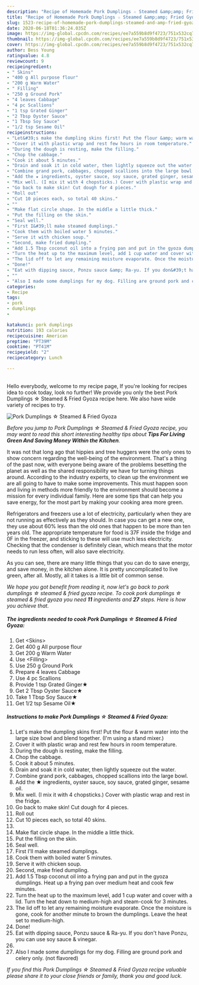 ```yaml
---
description: "Recipe of Homemade Pork Dumplings ☆ Steamed &amp;amp; Fried Gyoza"
title: "Recipe of Homemade Pork Dumplings ☆ Steamed &amp;amp; Fried Gyoza"
slug: 1523-recipe-of-homemade-pork-dumplings-steamed-and-amp-fried-gyoza
date: 2020-06-18T01:36:24.035Z
image: https://img-global.cpcdn.com/recipes/ee7a559b8d9f4723/751x532cq70/pork-dumplings-☆-steamed-fried-gyoza-recipe-main-photo.jpg
thumbnail: https://img-global.cpcdn.com/recipes/ee7a559b8d9f4723/751x532cq70/pork-dumplings-☆-steamed-fried-gyoza-recipe-main-photo.jpg
cover: https://img-global.cpcdn.com/recipes/ee7a559b8d9f4723/751x532cq70/pork-dumplings-☆-steamed-fried-gyoza-recipe-main-photo.jpg
author: Bess Young
ratingvalue: 4.8
reviewcount: 9
recipeingredient:
- " Skins"
- "400 g All purpose flour"
- "200 g Warm Water"
- " Filling"
- "250 g Ground Pork"
- "4 leaves Cabbage"
- "4 pc Scallions"
- "1 tsp Grated Ginger"
- "2 Tbsp Oyster Sauce"
- "1 Tbsp Soy Sauce"
- "1/2 tsp Sesame Oil"
recipeinstructions:
- "Let&#39;s make the dumpling skins first! Put the flour &amp; warm water into the large size bowl and blend together. (I&#39;m using a stand mixer.)"
- "Cover it with plastic wrap and rest few hours in room temperature."
- "During the dough is resting, make the filling."
- "Chop the cabbage."
- "Cook it about 5 minutes."
- "Drain and soak it in cold water, then lightly squeeze out the water."
- "Combine grand pork, cabbages, chopped scallions into the large bowl."
- "Add the ★ ingredients, oyster sauce, soy sauce, grated ginger, sesame oil."
- "Mix well. (I mix it with 4 chopsticks.) Cover with plastic wrap and rest in the fridge."
- "Go back to make skin! Cut dough for 4 pieces."
- "Roll out"
- "Cut 10 pieces each, so total 40 skins."
- ""
- "Make flat circle shape. In the middle a little thick."
- "Put the filling on the skin."
- "Seal well."
- "First I&#39;ll make steamed dumplings."
- "Cook them with boiled water 5 minutes."
- "Serve it with chicken soup."
- "Second, make fried dumpling."
- "Add 1.5 Tbsp coconut oil into a frying pan and put in the gyoza dumplings. Heat up a frying pan over medium heat and cook few minutes."
- "Turn the heat up to the maximum level, add 1 cup water and cover with a lid. Turn the heat down to medium-high and steam-cook for 3 minutes."
- "The lid off to let any remaining moisture evaporate. Once the moisture is gone, cook for another minute to brown the dumplings. Leave the heat set to medium-high."
- "Done!"
- "Eat with dipping sauce, Ponzu sauce &amp; Ra-yu. If you don&#39;t have Ponzu, you can use soy sauce &amp; vinegar."
- ""
- "Also I made some dumplings for my dog. Filling are ground pork and celery only. (not flavored)"
categories:
- Recipe
tags:
- pork
- dumplings
- 

katakunci: pork dumplings  
nutrition: 193 calories
recipecuisine: American
preptime: "PT39M"
cooktime: "PT41M"
recipeyield: "2"
recipecategory: Lunch

---
```

<br>
Hello everybody, welcome to my recipe page, If you're looking for recipes idea to cook today, look no further! We provide you only the best Pork Dumplings ☆ Steamed &amp; Fried Gyoza recipe here. We also have wide variety of recipes to try.
<br>


![Pork Dumplings ☆ Steamed &amp; Fried Gyoza](https://img-global.cpcdn.com/recipes/ee7a559b8d9f4723/751x532cq70/pork-dumplings-☆-steamed-fried-gyoza-recipe-main-photo.jpg)

<i>Before you jump to Pork Dumplings ☆ Steamed &amp; Fried Gyoza recipe, you may want to read this short interesting healthy tips about 
<strong>Tips For Living Green And Saving Money Within the Kitchen</strong>.</i>
</br>

It was not that long ago that hippies and tree huggers were the only ones to show concern regarding the well-being of the environment. That's a thing of the past now, with everyone being aware of the problems besetting the planet as well as the shared responsibility we have for turning things around. According to the industry experts, to clean up the environment we are all going to have to make some improvements. This must happen soon and living in methods more friendly to the environment should become a mission for every individual family. Here are some tips that can help you save energy, for the most part by making your cooking area more green.

Refrigerators and freezers use a lot of electricity, particularly when they are not running as effectively as they should. In case you can get a new one, they use about 60% less than the old ones that happen to be more than ten years old. The appropriate temperature for food is 37F inside the fridge and 0F in the freezer, and sticking to these will use much less electricity. Checking that the condenser is definitely clean, which means that the motor needs to run less often, will also save electricity.

As you can see, there are many little things that you can do to save energy, and save money, in the kitchen alone. It is pretty uncomplicated to live green, after all. Mostly, all it takes is a little bit of common sense.


<i>We hope you got benefit from reading it, now let's go back to pork dumplings ☆ steamed &amp; fried gyoza recipe. To cook pork dumplings ☆ steamed &amp; fried gyoza you need <strong>11</strong> ingredients and <strong>27</strong> steps. Here is how you achieve that.
</i>

##### The ingredients needed to cook Pork Dumplings ☆ Steamed &amp; Fried Gyoza:

1. Get  &lt;Skins&gt;
1. Get 400 g All purpose flour
1. Get 200 g Warm Water
1. Use  &lt;Filling&gt;
1. Use 250 g Ground Pork
1. Prepare 4 leaves Cabbage
1. Use 4 pc Scallions
1. Provide 1 tsp Grated Ginger★
1. Get 2 Tbsp Oyster Sauce★
1. Take 1 Tbsp Soy Sauce★
1. Get 1/2 tsp Sesame Oil★


##### Instructions to make Pork Dumplings ☆ Steamed &amp; Fried Gyoza:

1. Let&#39;s make the dumpling skins first! Put the flour &amp; warm water into the large size bowl and blend together. (I&#39;m using a stand mixer.)
1. Cover it with plastic wrap and rest few hours in room temperature.
1. During the dough is resting, make the filling.
1. Chop the cabbage.
1. Cook it about 5 minutes.
1. Drain and soak it in cold water, then lightly squeeze out the water.
1. Combine grand pork, cabbages, chopped scallions into the large bowl.
1. Add the ★ ingredients, oyster sauce, soy sauce, grated ginger, sesame oil.
1. Mix well. (I mix it with 4 chopsticks.) Cover with plastic wrap and rest in the fridge.
1. Go back to make skin! Cut dough for 4 pieces.
1. Roll out
1. Cut 10 pieces each, so total 40 skins.
1. 
1. Make flat circle shape. In the middle a little thick.
1. Put the filling on the skin.
1. Seal well.
1. First I&#39;ll make steamed dumplings.
1. Cook them with boiled water 5 minutes.
1. Serve it with chicken soup.
1. Second, make fried dumpling.
1. Add 1.5 Tbsp coconut oil into a frying pan and put in the gyoza dumplings. Heat up a frying pan over medium heat and cook few minutes.
1. Turn the heat up to the maximum level, add 1 cup water and cover with a lid. Turn the heat down to medium-high and steam-cook for 3 minutes.
1. The lid off to let any remaining moisture evaporate. Once the moisture is gone, cook for another minute to brown the dumplings. Leave the heat set to medium-high.
1. Done!
1. Eat with dipping sauce, Ponzu sauce &amp; Ra-yu. If you don&#39;t have Ponzu, you can use soy sauce &amp; vinegar.
1. 
1. Also I made some dumplings for my dog. Filling are ground pork and celery only. (not flavored)


<i>If you find this Pork Dumplings ☆ Steamed &amp; Fried Gyoza recipe valuable please share it to your close friends or family, thank you and good luck.</i>
